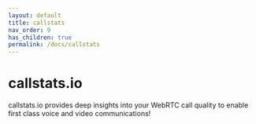 ```yaml
---
layout: default
title: callstats
nav_order: 9
has_children: true
permalink: /docs/callstats
---
```


# callstats.io

callstats.io provides deep insights into your WebRTC call quality to enable first class voice and video communications!
